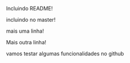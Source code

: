 Incluindo README!

incluindo no master!

mais uma linha!

Mais outra linha!

vamos testar algumas funcionalidades no github
